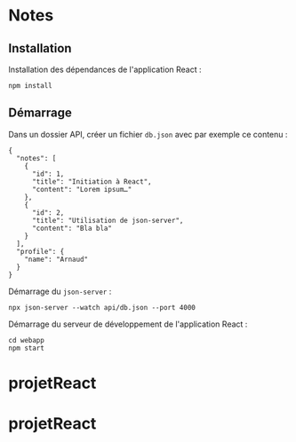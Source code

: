 # Notes

## Installation

Installation des dépendances de l'application React :

```
npm install
```

## Démarrage

Dans un dossier API, créer un fichier `db.json` avec par exemple ce contenu :

```
{
  "notes": [
    {
      "id": 1,
      "title": "Initiation à React",
      "content": "Lorem ipsum…"
    },
    {
      "id": 2,
      "title": "Utilisation de json-server",
      "content": "Bla bla"
    }
  ],
  "profile": {
    "name": "Arnaud"
  }
}
```

Démarrage du `json-server` :

```
npx json-server --watch api/db.json --port 4000
```

Démarrage du serveur de développement de l'application React :

```
cd webapp
npm start
```
# projetReact
# projetReact
